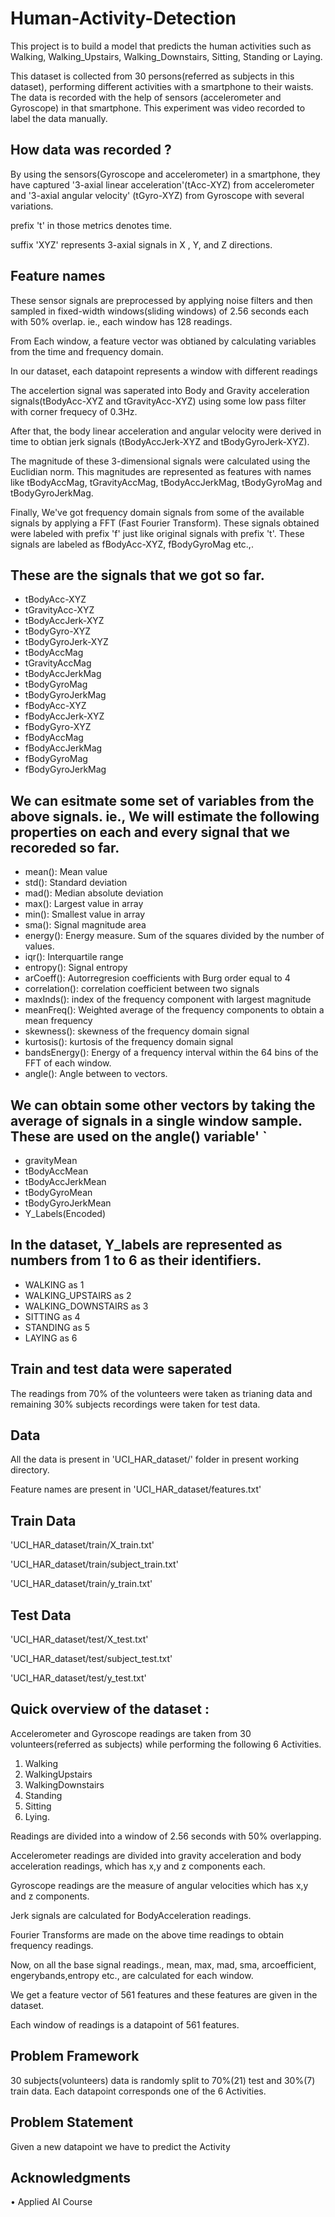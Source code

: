 # Human-Activity-Detection

This project is to build a model that predicts the human activities such as Walking, Walking_Upstairs, Walking_Downstairs, Sitting, Standing or Laying.

This dataset is collected from 30 persons(referred as subjects in this dataset), performing different activities with a smartphone to their waists. The data is recorded with the help of sensors (accelerometer and Gyroscope) in that smartphone. This experiment was video recorded to label the data manually.

## How data was recorded ?

By using the sensors(Gyroscope and accelerometer) in a smartphone, they have captured '3-axial linear acceleration'(tAcc-XYZ) from accelerometer and '3-axial angular velocity' (tGyro-XYZ) from Gyroscope with several variations.

prefix 't' in those metrics denotes time.

suffix 'XYZ' represents 3-axial signals in X , Y, and Z directions.

## Feature names
These sensor signals are preprocessed by applying noise filters and then sampled in fixed-width windows(sliding windows) of 2.56 seconds each with 50% overlap. ie., each window has 128 readings.

From Each window, a feature vector was obtianed by calculating variables from the time and frequency domain.

In our dataset, each datapoint represents a window with different readings

The accelertion signal was saperated into Body and Gravity acceleration signals(tBodyAcc-XYZ and tGravityAcc-XYZ) using some low pass filter with corner frequecy of 0.3Hz.

After that, the body linear acceleration and angular velocity were derived in time to obtian jerk signals (tBodyAccJerk-XYZ and tBodyGyroJerk-XYZ).

The magnitude of these 3-dimensional signals were calculated using the Euclidian norm. This magnitudes are represented as features with names like tBodyAccMag, tGravityAccMag, tBodyAccJerkMag, tBodyGyroMag and tBodyGyroJerkMag.

Finally, We've got frequency domain signals from some of the available signals by applying a FFT (Fast Fourier Transform). These signals obtained were labeled with prefix 'f' just like original signals with prefix 't'. These signals are labeled as fBodyAcc-XYZ, fBodyGyroMag etc.,.

## These are the signals that we got so far.

+  tBodyAcc-XYZ
+  tGravityAcc-XYZ
+  tBodyAccJerk-XYZ
+  tBodyGyro-XYZ
+  tBodyGyroJerk-XYZ
+  tBodyAccMag
+  tGravityAccMag
+  tBodyAccJerkMag
+  tBodyGyroMag
+  tBodyGyroJerkMag
+  fBodyAcc-XYZ
+  fBodyAccJerk-XYZ
+  fBodyGyro-XYZ
+  fBodyAccMag
+  fBodyAccJerkMag
+  fBodyGyroMag
+  fBodyGyroJerkMag

## We can esitmate some set of variables from the above signals. ie., We will estimate the following properties on each and every signal that we recoreded so far.

+  mean(): Mean value
+  std(): Standard deviation
+  mad(): Median absolute deviation
+  max(): Largest value in array
+  min(): Smallest value in array
+  sma(): Signal magnitude area
+  energy(): Energy measure. Sum of the squares divided by the number of values.
+  iqr(): Interquartile range
+  entropy(): Signal entropy
+  arCoeff(): Autorregresion coefficients with Burg order equal to 4
+  correlation(): correlation coefficient between two signals
+  maxInds(): index of the frequency component with largest magnitude
+  meanFreq(): Weighted average of the frequency components to obtain a mean frequency
+  skewness(): skewness of the frequency domain signal
+  kurtosis(): kurtosis of the frequency domain signal
+  bandsEnergy(): Energy of a frequency interval within the 64 bins of the FFT of each window.
+  angle(): Angle between to vectors.

## We can obtain some other vectors by taking the average of signals in a single window sample. These are used on the angle() variable' `

+  gravityMean
+  tBodyAccMean
+  tBodyAccJerkMean
+  tBodyGyroMean
+  tBodyGyroJerkMean
+  Y_Labels(Encoded)

## In the dataset, Y_labels are represented as numbers from 1 to 6 as their identifiers.

+  WALKING as 1
+  WALKING_UPSTAIRS as 2
+  WALKING_DOWNSTAIRS as 3
+  SITTING as 4
+  STANDING as 5
+  LAYING as 6

## Train and test data were saperated
The readings from 70% of the volunteers were taken as trianing data and remaining 30% subjects recordings were taken for test data.

## Data
All the data is present in 'UCI_HAR_dataset/' folder in present working directory.

Feature names are present in 'UCI_HAR_dataset/features.txt'

## Train Data
'UCI_HAR_dataset/train/X_train.txt'

'UCI_HAR_dataset/train/subject_train.txt'

'UCI_HAR_dataset/train/y_train.txt'

## Test Data

'UCI_HAR_dataset/test/X_test.txt'

'UCI_HAR_dataset/test/subject_test.txt'

'UCI_HAR_dataset/test/y_test.txt'

## Quick overview of the dataset :
Accelerometer and Gyroscope readings are taken from 30 volunteers(referred as subjects) while performing the following 6 Activities.

1. Walking
2. WalkingUpstairs
3. WalkingDownstairs
4. Standing
5. Sitting
6. Lying.

Readings are divided into a window of 2.56 seconds with 50% overlapping.

Accelerometer readings are divided into gravity acceleration and body acceleration readings, which has x,y and z components each.

Gyroscope readings are the measure of angular velocities which has x,y and z components.

Jerk signals are calculated for BodyAcceleration readings.

Fourier Transforms are made on the above time readings to obtain frequency readings.

Now, on all the base signal readings., mean, max, mad, sma, arcoefficient, engerybands,entropy etc., are calculated for each window.

We get a feature vector of 561 features and these features are given in the dataset.

Each window of readings is a datapoint of 561 features.

## Problem Framework
30 subjects(volunteers) data is randomly split to 70%(21) test and 30%(7) train data.
Each datapoint corresponds one of the 6 Activities.

## Problem Statement
Given a new datapoint we have to predict the Activity

## Acknowledgments
• Applied AI Course
